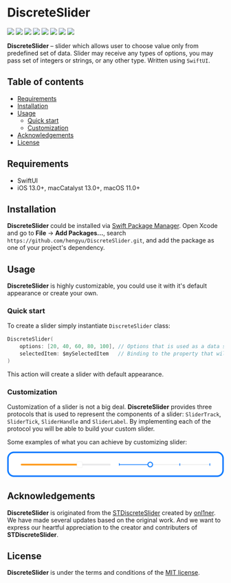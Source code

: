# DiscreteSlider

![](https://img.shields.io/badge/platform-iOS-lightgrey)
![](https://img.shields.io/badge/platform-macCatalyst-orange)
![](https://img.shields.io/badge/platform-macOS-orange)
![](https://img.shields.io/badge/iOS-13.0%2B-green)
![](https://img.shields.io/badge/macCatalyst-13.0%2B-green)
![](https://img.shields.io/badge/macOS-11.0%2B-green)
![](https://img.shields.io/badge/Swift-5-orange?logo=Swift&logoColor=white)
![](https://img.shields.io/github/last-commit/hengyu/DiscreteSlider)

**DiscreteSlider** – slider which allows user to choose value only from predefined set of data. Slider may receive any types of options, you may pass set of integers or strings, or any other type. Written using `SwiftUI`.

## Table of contents

* [Requirements](#requirements)
* [Installation](#installation)
* [Usage](#usage)
    * [Quick start](#quick-start)
    * [Customization](#customization)
* [Acknowledgements](#acknowledgements)
* [License](#license)

## Requirements

- SwiftUI
- iOS 13.0+, macCatalyst 13.0+, macOS 11.0+

## Installation

**DiscreteSlider** could be installed via [Swift Package Manager](https://www.swift.org/package-manager/). Open Xcode and go to **File** -> **Add Packages...**, search `https://github.com/hengyu/DiscreteSlider.git`, and add the package as one of your project's dependency.

## Usage

**DiscreteSlider** is highly customizable, you could use it with it's default appearance or create your own.

### Quick start

To create a slider simply instantiate `DiscreteSlider` class:

```swift
DiscreteSlider(
    options: [20, 40, 60, 80, 100], // Options that is used as a data source for the slider.
    selectedItem: $mySelectedItem   // Binding to the property that will store the selected item.
)
```

This action will create a slider with default appearance.

### Customization

Customization of a slider is not a big deal. **DiscreteSlider** provides three protocols that is used to represent the components of a slider: `SliderTrack`, `SliderTick`, `SliderHandle` and `SliderLabel`. By implementing each of the protocol you will be able to build your custom slider.

Some examples of what you can achieve by customizing slider: 

![](Resources/Images/Examples.png)

## Acknowledgements

**DiscreteSlider** is originated from the [STDiscreteSlider](https://github.com/onl1ner/STDiscreteSlider) created by [onl1ner](https://github.com/onl1ner). We have made several updates based on the original work. And we want to express our heartful appreciation to the creator and contributers of **STDiscreteSlider**.

## License

**DiscreteSlider** is under the terms and conditions of the [MIT license](LICENSE).
